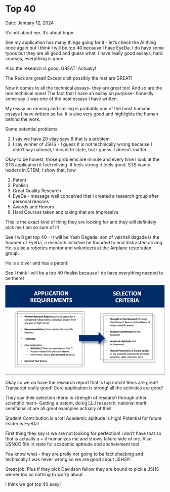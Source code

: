 # Top 40

Date: January 12, 2024

It’s not about me. It’s about hope.

See my application has many things going for it - let’s check the AI thing once again but I think I will be top 40 because I have EyeDa. I do have some typos but they are all good and guess what, I have really good essays, hard courses, everything is good. 

Also the research is good. GREAT! Actually!

The Recs are great! Except dixit possibly the rest are GREAT!

Now it comes to all the technical essays- they are great too! And so are the non technical ones! The fact that I have an essay on purpose- honestly some say it was one of the best essays I have written. 

My essay on running and smiling is probably one of the most humane essays I have written so far. It is also very good and highlights the human behind the work. 

Some potential problems

1. I say we have 20 vijay says 8 that is a problem
2. I say winner of JSHS - I guess it is not technically wrong because I didn’t say national, I meant tri state, but I guess it doesn’t matter

Okay to be honest, those problems are minute and every time I look at the STS application it feel reliving. It feels strong it feels good. STS wants leaders in STEM, I show that, how

1. Patent
2. Publish
3. Great Quality Research
4. EyeDa - message well conceived that I created a research group after personal reasons
5. Awards and Honors
6. Hard Courses taken and taking that are impressive

This is the exact kind of thing they are looking for and they will definitely pick me I am so sure of it! 

See I will get top 40 - It will be Yash Dagade, son of vaishali dagade is the founder of EyeDa, a research initiative he founded to end distracted driving. He is also a robotics mentor and volunteers at the Airplane restoration group. 

He is a diver and has a patent!  

See I think I will be a top 40 finalist because I do have everything needed to be there! 

![Screen Shot 2024-01-12 at 8.17.45 PM.png](Top%2040%20d41d7e472987457b9574ecfaa4a80423/Screen_Shot_2024-01-12_at_8.17.45_PM.png)

Okay so we do have the research report that is top notch! Recs are great! Transcript really good! Core application is strong! all the activities are good!

They say their selection riterio is strength of research through other scientific merit- Getting a patent, doing LLJ research, national merit semifainalist are all great examples actually of this!

Student Contribution is a lot! Academic aptitude is high! Potential for future leader is EyeDa!

First thing they say is we are not looking for perfection! I don’t have that so that is actually a + it humanizes me and shows faliure side of me. Also USNCO 5th in state for academic aptitude and ancheivment too!

You know what - they are prolly not going to be fact checking and technically I was never wrong so we are good about JSHS!!!

Great job. Plus if they pick Davidson fellow they are bound to pick a JSHS winner too so nothing to worry about.

I think we got top 40 easy!